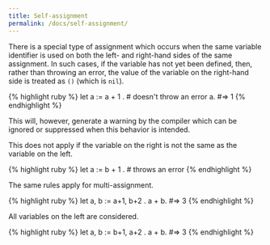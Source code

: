 ```yaml
---
title: Self-assignment
permalink: /docs/self-assignment/
---
```


There is a special type of assignment which occurs when the same variable identifier is used on both the left- and right-hand sides of the same assignment. In such cases, if the variable has not yet been defined, then, rather than throwing an error, the value of the variable on the right-hand side is treated as `()` (which is `nil`).

{% highlight ruby %}
    let a := a + 1 .    # doesn't throw an error
    a.  #=> 1
{% endhighlight %}

This will, however, generate a warning by the compiler which can be ignored or suppressed when this behavior is intended.

This does not apply if the variable on the right is not the same as the variable on the left.

{% highlight ruby %}
    let a := b + 1 .    # throws an error
{% endhighlight %}

The same rules apply for multi-assignment.

{% highlight ruby %}
    let a, b := a+1, b+2 .
    a + b.  #=> 3
{% endhighlight %}

All variables on the left are considered.

{% highlight ruby %}
    let a, b := b+1, a+2 .
    a + b.  #=> 3
{% endhighlight %}


